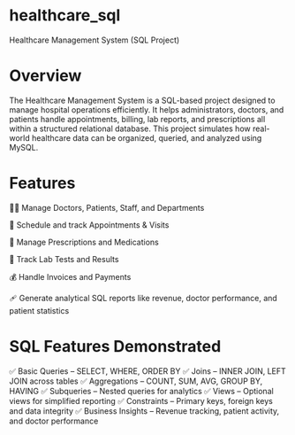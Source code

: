 # healthcare_sql

Healthcare Management System (SQL Project)

# Overview

The Healthcare Management System is a SQL-based project designed to manage hospital operations efficiently.
It helps administrators, doctors, and patients handle appointments, billing, lab reports, and prescriptions all within a structured relational database.
This project simulates how real-world healthcare data can be organized, queried, and analyzed using MySQL.

# Features

👩‍⚕️ Manage Doctors, Patients, Staff, and Departments

📅 Schedule and track Appointments & Visits

💊 Manage Prescriptions and Medications

🧪 Track Lab Tests and Results

💰 Handle Invoices and Payments

🩹 Generate analytical SQL reports like revenue, doctor performance, and patient statistics

# SQL Features Demonstrated

✅ Basic Queries – SELECT, WHERE, ORDER BY
✅ Joins – INNER JOIN, LEFT JOIN across tables
✅ Aggregations – COUNT, SUM, AVG, GROUP BY, HAVING
✅ Subqueries – Nested queries for analytics
✅ Views – Optional views for simplified reporting
✅ Constraints – Primary keys, foreign keys and data integrity
✅ Business Insights – Revenue tracking, patient activity, and doctor performance
